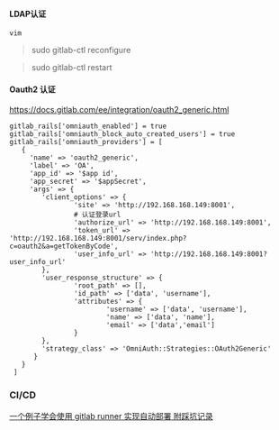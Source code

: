 #### LDAP认证
```shell
vim 

```

> sudo gitlab-ctl reconfigure

> sudo gitlab-ctl restart 


#### Oauth2 认证 
https://docs.gitlab.com/ee/integration/oauth2_generic.html
```shell
gitlab_rails['omniauth_enabled'] = true
gitlab_rails['omniauth_block_auto_created_users'] = true
gitlab_rails['omniauth_providers'] = [
   {
     'name' => 'oauth2_generic',
     'label' => 'OA',
     'app_id' => '$app id',
     'app_secret' => '$appSecret',
     'args' => {
        'client_options' => {
                'site' => 'http://192.168.168.149:8001',
                # 认证登录url
                'authorize_url' => 'http://192.168.168.149:8001',
                'token_url' => 'http://192.168.168.149:8001/serv/index.php?c=oauth2&a=getTokenByCode',
                'user_info_url' => 'http://192.168.168.149:8001?user_info_url'                                       
        },
        'user_response_structure' => {
                'root_path' => [],
                'id_path' => ['data', 'username'],
                'attributes' => {
                        'username' => ['data', 'username'],
                        'name' => ['data', 'name'],
                        'email' => ['data','email']
                }
        },
        'strategy_class' => 'OmniAuth::Strategies::OAuth2Generic'
      }
   }
 ]
```

### CI/CD
[一个例子学会使用 gitlab runner 实现自动部署 附踩坑记录](https://juejin.cn/post/6844903937091321864)